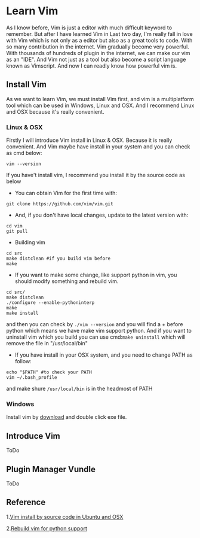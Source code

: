 # Learn Vim
As I know before, Vim is just a editor with much difficult keyword to remember. But after I have learned Vim in Last two day, I'm really fall in love with Vim which is not only as a editor but also as a great tools to code. With so many contribution in the internet. Vim gradually become very powerful. With thousands of hundreds of plugin in the internet, we can make our vim as an "IDE". And Vim not just as a tool but also become a script language known as Vimscript. And now I can readly know how powerful vim is.

## Install Vim
As we want to learn Vim, we must install Vim first, and vim is a multiplatform tool which can be used in Windows, Linux and OSX. And I recommend Linux and OSX because it's really convenient.

### Linux & OSX
Firstly I will introduce Vim install in Linux & OSX. Because it is really convenient. And Vim maybe have install in your system and you can check as cmd below:

```
vim --version
```

If you have't install vim, I recommend you install it by the source code as below

* You can obtain Vim for the first time with:
```
git clone https://github.com/vim/vim.git
```

* And, if you don't have local changes, update to the latest version with:
```
cd vim
git pull
```
* Building vim
```
cd src
make distclean #if you build vim before
make
```
* If you want to make some change, like support python in vim, you should modify something and rebuild vim.
```
cd src/
make distclean
./configure --enable-pythoninterp
make
make install
```
and then you can check by `./vim --version` and you will find a + before python which means we have make vim support python. And if you want to uninstall vim which you build you can use cmd:`make uninstall` which will remove the file in "/usr/local/bin"
* If you have install in your OSX system, and you need to change PATH as follow:
```
echo "$PATH" #to check your PATH
vim ~/.bash_profile
```
and make shure `/usr/local/bin` is in the headmost of PATH
### Windows
Install vim by [download](https://github.com/vim/vim-win32-installer/releases/download/v8.0.0003/gvim_8.0.0003_x86.exe) and double click exe file.
## Introduce Vim
ToDo

## Plugin Manager Vundle
ToDo

## Reference
1.[Vim install by source code in Ubuntu and OSX](http://www.vim.org/git.php)

2.[Rebuild vim for python support](https://elloop.github.io/tools/2016-06-26/upgrade-vim-built-in-mac)
